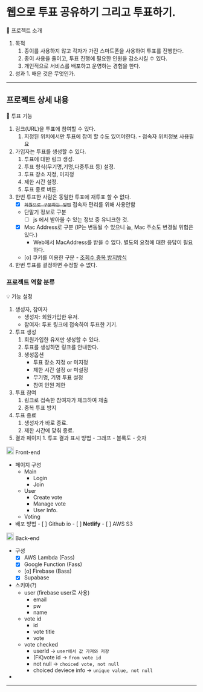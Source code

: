 # 웹으로 투표 공유하기 그리고 투표하기.

<aside>
📖 프로젝트 소개

1. 목적
   1. 종이를 사용하지 않고 각자가 가진 스마트폰을 사용하여 투표를 진행한다.
   2. 종이 사용을 줄이고, 투표 진행에 필요한 인원을 감소시킬 수 있다.
   3. 개인적으로 서비스를 배포하고 운영하는 경험을 한다.
2. 성과 1. 배운 것은 무엇인가.
</aside>

---

## 프로젝트 상세 내용

<aside>
📖 투표 기능

1. 링크(URL)을 투표에 참여할 수 있다.
   1. 지정된 위치에서만 투표에 참여 할 수도 있어야한다. - 접속자 위치정보 사용필요
2. 가입자는 투표를 생성할 수 있다.
   1. 투표에 대한 링크 생성.
   2. 투표 형식(무기명,기명,다중투표 등) 설정.
   3. 투표 장소 지정, 미지정
   4. 제한 시간 설정.
   5. 투표 종료 버튼.
3. 한번 투표한 사람은 동일한 투표에 재투표 할 수 없다.
   - [x] ~~`회원으로 구분하는 방법`~~ 접속자 편리를 위해 사용안함
   - 단말기 정보로 구분
     - [ ] js 에서 받아올 수 있는 정보 중 유니크한 것.
   - [x] Mac Address로 구분 (IP는 변동될 수 있으니 놉, Mac 주소도 변경될 위험은 있다.)
     - Web에서 MacAddress를 받을 수 없다. 별도의 요청에 대한 응답이 필요하다.
   - [o] 쿠키를 이용한 구분 - [조회수 중복 방지방식](https://velog.io/@kimhalin/%EC%A1%B0%ED%9A%8C%EC%88%98-%EA%B8%B0%EB%8A%A5-%EA%B5%AC%ED%98%84%ED%95%98%EA%B8%B0)
4. 한번 투표를 결정하면 수정할 수 없다.
</aside>

### 프로젝트 역할 분류

<aside>
💡 기능 설정

1. 생성자, 참여자
   - 생성자: 회원가입한 유저.
   - 참여자: 투표 링크에 접속하여 투표한 기기.
2. 투표 생성
   1. 회원가입한 유저만 생성할 수 있다.
   2. 투표를 생성하면 링크를 안내한다.
   3. 생성옵션
      - 투표 장소 지정 or 미지정
      - 제한 시간 설정 or 미설정
      - 무기명, 기명 투표 설정
      - 참여 인원 제한
3. 투표 참여
   1. 링크로 접속한 참여자가 체크하여 제출
   2. 중복 투표 방지
4. 투표 종료
   1. 생성자가 바로 종료.
   2. 제한 시간에 맞춰 종료.
5. 결과 페이지 1. 투표 결과 표시 방법 - 그래프 - 블록도 - 숫자
</aside>

<aside>
<img src="https://www.notion.so/icons/grid-wide-six_yellow.svg" alt="/icons/grid-wide-six_yellow.svg" width="20px" />  Front-end

- 페이지 구성
  - Main
    - Login
    - Join
  - User
    - Create vote
    - Manage vote
    - User Info.
  - Voting
- 배포 방법 - [ ] Github io - [ ] **Netlify** - [ ] AWS S3
</aside>

<aside>
<img src="https://www.notion.so/icons/server_yellow.svg" alt="/icons/server_yellow.svg" width="20px" /> Back-end

- 구성
  - [x] AWS Lambda (Fass)
  - [x] Google Function (Fass)
  - [o] Firebase (Bass)
  - [x] Supabase
- 스키마(?)
  - user (firebase user로 사용)
    - email
    - pw
    - name
  - vote id
    - id
    - vote title
    - vote
  - vote checked
    - userId → `user에서 값 가져와 저장`
    - (FK)vote id → `from vote id`
    - not null → `choiced vote, not null`
    - choiced deviece info → `unique value, not null`
-   </aside>

  ***
